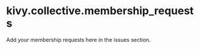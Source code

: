 kivy.collective.membership_requests
===================================

Add your membership requests here in the issues section.
